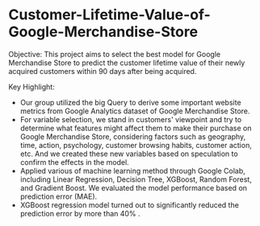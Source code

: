 # Customer-Lifetime-Value-of-Google-Merchandise-Store
Objective:
This project aims to select the best model for Google Merchandise Store to predict the customer lifetime value of their newly acquired customers within 90 days after being acquired.

Key Highlight:
- Our group utilized the big Query to derive some important website metrics from Google Analytics dataset of Google Merchandise Store. 
- For variable selection, we stand in customers' viewpoint and try to determine what features might affect them to make their purchase on Google Merchandise Store, considering factors such as geography, time, action, psychology, customer browsing habits, customer action, etc. And we created these new variables based on speculation to confirm the effects in the model.
- Applied various of machine learning method through Google Colab, including Linear Regression, Decision Tree, XGBoost, Random Forest, and Gradient Boost. We evaluated the model performance based on prediction error (MAE).
- XGBoost regression model turned out to significantly reduced the prediction error by more than 40% .
